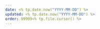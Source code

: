 ```yaml
---
date: <% tp.date.now("YYYY-MM-DD") %>
updated: <% tp.date.now("YYYY-MM-DD") %>
order: 99999<% tp.file.cursor() %>
---
```


